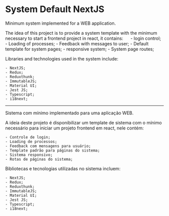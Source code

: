 # System Default NextJS

Minimum system implemented for a WEB application.

The idea of this project is to provide a system template with the minimum necessary to start a frontend project in react, it contains:
    
    - login control;
    - Loading of processes;
    - Feedback with messages to user;
    - Default template for system pages;
    - responsive system;
    - System page routes;

Libraries and technologies used in the system include:

    - NextJS;
    - Redux;
    - Reduxthunk;
    - ImmutableJS;
    - Material UI;
    - Jest JS;
    - Typescript;
    - i18next;

---------------------------------------------------------------

Sistema com mínimo implementado para uma aplicação WEB.

A ideia deste projeto é disponibilizar um template de sistema com o mínimo necessário para iniciar um projeto frontend em react, nele contém: 
    
    - Controle de login;
    - Loading de processos;
    - Feedback com mensagens para usuário;
    - Template padrão para páginas do sistema;
    - Sistema responsivo;
    - Rotas de páginas do sistema;

Bibliotecas e tecnologias utilizadas no sistema incluem:

    - NextJS;
    - Redux;
    - Reduxthunk;
    - ImmutableJS;
    - Material UI;
    - Jest JS;
    - Typescript;
    - i18next;
